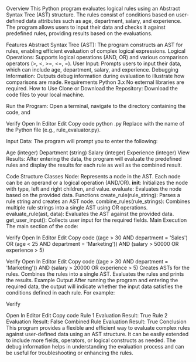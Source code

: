 Overview
This Python program evaluates logical rules using an Abstract Syntax Tree (AST) structure. The rules consist of conditions based on user-defined data attributes such as age, department, salary, and experience. The program allows users to input their data and checks it against predefined rules, providing results based on the evaluations.

Features
Abstract Syntax Tree (AST): The program constructs an AST for rules, enabling efficient evaluation of complex logical expressions.
Logical Operations: Supports logical operations (AND, OR) and various comparison operators (>, <, >=, <=, =).
User Input: Prompts users to input their data, which can include age, department, salary, and experience.
Debugging Information: Outputs debug information during evaluation to illustrate how comparisons are made.
Requirements
Python 3.x
No external libraries are required.
How to Use
Clone or Download the Repository: Download the code files to your local machine.

Run the Program: Open a terminal, navigate to the directory containing the code, and 

Verify
Open In Editor
Edit
Copy code
python <filename>.py
Replace <filename> with the name of the Python file (e.g., rule_evaluator.py).

Input Data: The program will prompt you to enter the following:

Age (integer)
Department (string)
Salary (integer)
Experience (integer)
View Results: After entering the data, the program will evaluate the predefined rules and display the results for each rule as well as the combined result.

Code Structure
Classes
Node: Represents a node in the AST. Each node can be an operand or a logical operation (AND/OR).
__init__: Initializes the node with type, left and right children, and value.
evaluate: Evaluates the node based on the provided data.
Functions
create_rule(rule_string): Parses a rule string and creates an AST node.
combine_rules(rule_strings): Combines multiple rule strings into a single AST using OR operations.
evaluate_rule(ast, data): Evaluates the AST against the provided data.
get_user_input(): Collects user input for the required fields.
Main Execution
The main section of the code:

Verify
Open In Editor
Edit
Copy code
((age > 30 AND department = 'Sales') OR (age < 25 AND department = 'Marketing')) AND (salary > 50000 OR experience > 5)

Verify
Open In Editor
Edit
Copy code
((age > 30 AND department = 'Marketing')) AND (salary > 20000 OR experience > 5)
Creates ASTs for the rules.
Combines the rules into a single AST.
Evaluates the rules and prints the results.
Example Output
After running the program and entering the required data, the output will indicate whether the input data satisfies the conditions defined in each rule. For example:

Verify

Open In Editor
Edit
Copy code
Rule 1 Evaluation Result: True
Rule 2 Evaluation Result: False
Combined Rule Evaluation Result: True
Conclusion
This program provides a flexible and efficient way to evaluate complex rules against user-defined data using an AST structure. It can be easily extended to include more fields, operators, or logical constructs as needed. The debug information helps in understanding the evaluation process and can be useful for troubleshooting or enhancing the rules.







